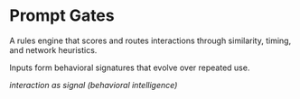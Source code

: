 # Prompt Gates

A rules engine that scores and routes interactions through similarity, timing, and network heuristics.

Inputs form behavioral signatures that evolve over repeated use.

_interaction as signal (behavioral intelligence)_